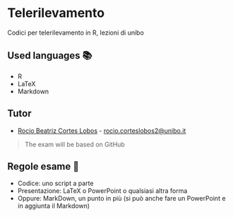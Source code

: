 # Telerilevamento
Codici per telerilevamento in R, lezioni di unibo

## Used languages 📚
+ R
+ LaTeX
+ Markdown
## Tutor
+ [Rocio Beatriz Cortes Lobos](https://www.unibo.it/sitoweb/rocio.corteslobos2) - rocio.corteslobos2@unibo.it
> The exam will be based on GitHub

## Regole esame 📘
+ Codice: uno script a parte
+ Presentazione: LaTeX o PowerPoint o qualsiasi altra forma
+ Oppure: MarkDown, un punto in più (si può anche fare un PowerPoint e in aggiunta il Markdown)

